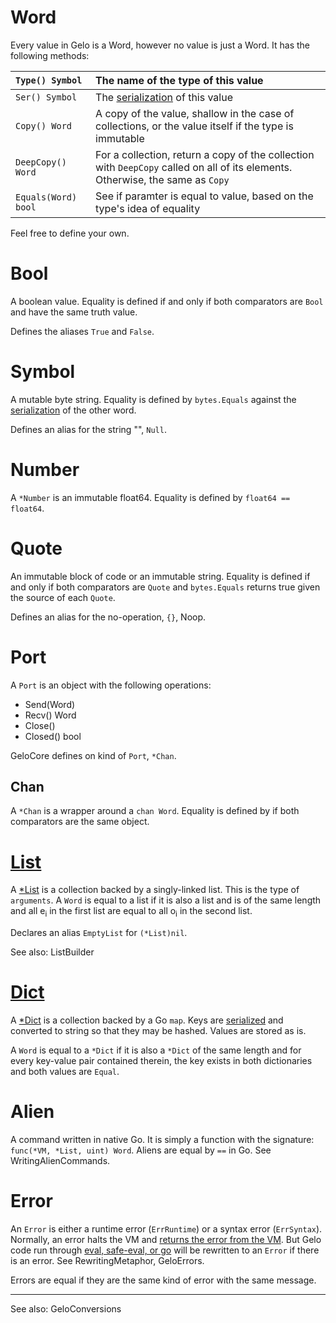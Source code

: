 # Word #

Every value in Gelo is a Word, however no value is just a Word. It has the following methods:

|`Type() Symbol`|The name of the type of this value|
|:--------------|:---------------------------------|
|`Ser() Symbol`|The [serialization](Ser.md) of this value|
|`Copy() Word`|A copy of the value, shallow in the case of collections, or the value itself if the type is immutable|
|`DeepCopy() Word`|For a collection, return a copy of the collection with `DeepCopy` called on all of its elements. Otherwise, the same as `Copy`|
|`Equals(Word) bool`| See if paramter is equal to value, based on the type's idea of equality|

Feel free to define your own.

# Bool #

A boolean value. Equality is defined if and only if both comparators are `Bool` and have the same truth value.

Defines the aliases `True` and `False`.

# Symbol #

A mutable byte string. Equality is defined by `bytes.Equals` against the [serialization](Ser.md) of the other word.

Defines an alias for the string "", `Null`.

# Number #

A `*Number` is an immutable float64. Equality is defined by `float64 == float64`.

# Quote #

An immutable block of code or an immutable string. Equality is defined if and only if both comparators are `Quote` and `bytes.Equals` returns true given the source of each `Quote`.

Defines an alias for the no-operation, `{}`, Noop.

# Port #

A `Port` is an object with the following operations:
  * Send(Word)
  * Recv() Word
  * Close()
  * Closed() bool

GeloCore defines on kind of `Port`, `*Chan`.

## Chan ##

A `*Chan` is a wrapper around a `chan Word`. Equality is defined by if both comparators are the same object.

# [List](List.md) #

A [\*List](List.md) is a collection backed by a singly-linked list. This is the type of `arguments`. A `Word` is equal to a list if it is also a list and is of the same length and all e<sub>i</sub> in the first list are equal to all o<sub>i</sub> in the second list.

Declares an alias `EmptyList` for `(*List)nil`.

See also: ListBuilder

# [Dict](Dict.md) #

A [\*Dict](Dict.md) is a collection backed by a Go `map`. Keys are [serialized](Ser.md) and converted to string so that they may be hashed. Values are stored as is.

A `Word` is equal to a `*Dict` if it is also a `*Dict` of the same length and for every key-value pair contained therein, the key exists in both dictionaries and both values are `Equal`.

# Alien #

A command written in native Go. It is simply a function with the signature: `func(*VM, *List, uint) Word`. Aliens are equal by `==` in Go. See WritingAlienCommands.

# Error #

An `Error` is either a runtime error (`ErrRuntime`) or a syntax error (`ErrSyntax`). Normally, an error halts the VM and [returns the error from the VM](UsingTheVM#Executing_Programs.md). But Gelo code run through [eval, safe-eval, or go](BuiltIns.md) will be rewritten to an `Error` if there is an error. See RewritingMetaphor, GeloErrors.

Errors are equal if they are the same kind of error with the same message.


---

See also: GeloConversions